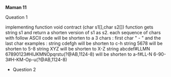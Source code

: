 **Maman 11**

Queation 1

implementing function void contract (char s1[],char s2[])
function gets string s1 and return a shorten version of s1 as s2.
each sequence of chars with follow ASCII code will be shorten to a 3 chars : 
first char " - " and the last char 
examples : 
string cdefgh will be shorten to c-h
string 5678 will be shorten to 5-8
string XYZ will be shorten to X-Z
string abcdef#LLMN 67890123#HIJKMNOpqrstu(?@AB,1124-8) will be shorten to a-f#LL-N 6-90-3#H-KM-Op-u(?@AB,1124-8)


- Question 2 
